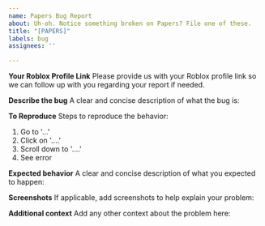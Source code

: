 ```yaml
---
name: Papers Bug Report
about: Uh-oh. Notice something broken on Papers? File one of these.
title: "[PAPERS]"
labels: bug
assignees: ''

---
```


**Your Roblox Profile Link**
Please provide us with your Roblox profile link so we can follow up with you regarding your report if needed.

**Describe the bug**
A clear and concise description of what the bug is:

**To Reproduce**
Steps to reproduce the behavior:
1. Go to '...'
2. Click on '....'
3. Scroll down to '....'
4. See error

**Expected behavior**
A clear and concise description of what you expected to happen:

**Screenshots**
If applicable, add screenshots to help explain your problem:

**Additional context**
Add any other context about the problem here:
